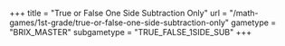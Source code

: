 +++
title = "True or False One Side Subtraction Only"
url = "/math-games/1st-grade/true-or-false-one-side-subtraction-only"
gametype = "BRIX_MASTER"
subgametype = "TRUE_FALSE_1SIDE_SUB"
+++